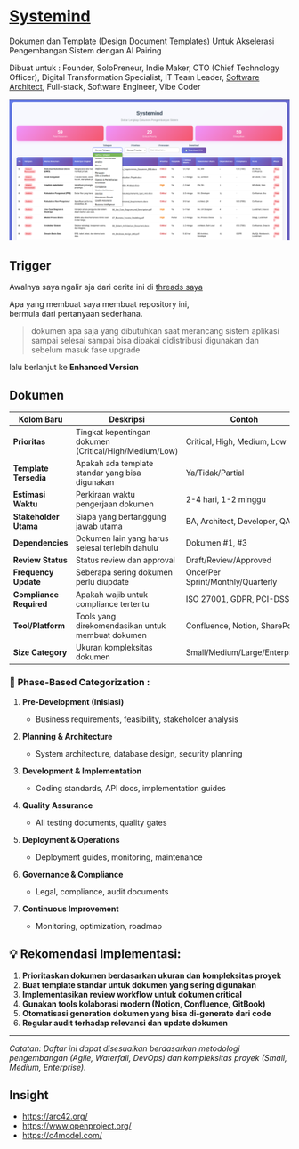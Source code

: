 # [Systemind](/faq.md)
Dokumen dan Template (Design Document Templates) Untuk Akselerasi Pengembangan Sistem dengan AI Pairing

Dibuat untuk : Founder, SoloPreneur, Indie Maker, CTO (Chief Technology Officer), Digital Transformation Specialist, IT Team Leader, [Software Architect](https://roadmap.sh/software-architect), Full-stack, Software Engineer, Vibe Coder

![](2025-06-10_16-02.png)

## Trigger

Awalnya saya ngalir aja dari cerita ini di [threads saya](https://www.threads.com/@irfnrdh/post/DKtYpGnSuvl)  

Apa yang membuat saya membuat repository ini,  
bermula dari pertanyaan sederhana.

> dokumen apa saja yang dibutuhkan saat merancang sistem aplikasi sampai selesai sampai bisa dipakai didistribusi digunakan dan sebelum masuk fase upgrade

lalu berlanjut ke **Enhanced Version**

## Dokumen

| Kolom Baru | Deskripsi | Contoh |
|------------|-----------|---------|
| **Prioritas** | Tingkat kepentingan dokumen (Critical/High/Medium/Low) | Critical, High, Medium, Low |
| **Template Tersedia** | Apakah ada template standar yang bisa digunakan | Ya/Tidak/Partial |
| **Estimasi Waktu** | Perkiraan waktu pengerjaan dokumen | 2-4 hari, 1-2 minggu |
| **Stakeholder Utama** | Siapa yang bertanggung jawab utama | BA, Architect, Developer, QA |
| **Dependencies** | Dokumen lain yang harus selesai terlebih dahulu | Dokumen #1, #3 |
| **Review Status** | Status review dan approval | Draft/Review/Approved |
| **Frequency Update** | Seberapa sering dokumen perlu diupdate | Once/Per Sprint/Monthly/Quarterly |
| **Compliance Required** | Apakah wajib untuk compliance tertentu | ISO 27001, GDPR, PCI-DSS |
| **Tool/Platform** | Tools yang direkomendasikan untuk membuat dokumen | Confluence, Notion, SharePoint |
| **Size Category** | Ukuran kompleksitas dokumen | Small/Medium/Large/Enterprise |

### 🔄 **Phase-Based Categorization** :

1. **Pre-Development (Inisiasi)**
   - Business requirements, feasibility, stakeholder analysis

2. **Planning & Architecture**
   - System architecture, database design, security planning

3. **Development & Implementation**
   - Coding standards, API docs, implementation guides

4. **Quality Assurance**
   - All testing documents, quality gates

5. **Deployment & Operations**
   - Deployment guides, monitoring, maintenance

6. **Governance & Compliance**
   - Legal, compliance, audit documents

7. **Continuous Improvement**
   - Monitoring, optimization, roadmap

## 💡 **Rekomendasi Implementasi:**

1. **Prioritaskan dokumen berdasarkan ukuran dan kompleksitas proyek**
2. **Buat template standar untuk dokumen yang sering digunakan**
3. **Implementasikan review workflow untuk dokumen critical**
4. **Gunakan tools kolaborasi modern (Notion, Confluence, GitBook)**
5. **Otomatisasi generation dokumen yang bisa di-generate dari code**
6. **Regular audit terhadap relevansi dan update dokumen**

---

*Catatan: Daftar ini dapat disesuaikan berdasarkan metodologi pengembangan (Agile, Waterfall, DevOps) dan kompleksitas proyek (Small, Medium, Enterprise).*


## Insight
- https://arc42.org/
- https://www.openproject.org/
- https://c4model.com/
